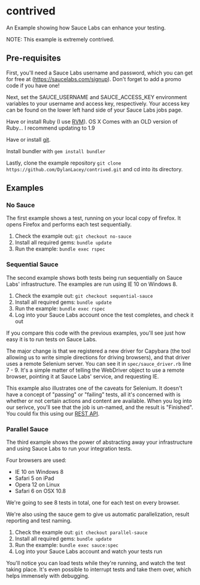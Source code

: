 contrived
=========

An Example showing how Sauce Labs can enhance your testing.

NOTE:  This example is extremely contrived.


Pre-requisites
--------------------

First, you'll need a Sauce Labs username and password, which you can get for free at (https://saucelabs.com/signup).  Don't forget to add a promo code if you have one!

Next, set the SAUCE_USERNAME and SAUCE_ACCESS_KEY environment variables to your username and access key, respectively.  Your access key can be found on the lower left hand side of your Sauce Labs jobs page.

Have or install Ruby (I use [RVM](https://rvm.io/)).  OS X Comes with an OLD version of Ruby... I recommend updating to 1.9

Have or install [git](http://git-scm.com/).

Install bundler with `gem install bundler`

Lastly, clone the example repository `git clone https://github.com/DylanLacey/contrived.git` and cd into its directory.


Examples
--------

### No Sauce

The first example shows a test, running on your local copy of firefox.  It opens Firefox and performs each test sequentially.

1.  Check the example out: `git checkout no-sauce`
2.  Install all required gems:  `bundle update`
3.  Run the example:  `bundle exec rspec`


### Sequential Sauce

The second example shows both tests being run sequentially on Sauce Labs' infrastructure.  The examples are run using IE 10 on Windows 8.

1.  Check the example out:  `git checkout sequential-sauce`
2.  Install all required gems:  `bundle update`
3.  Run the example:  `bundle exec rspec`
4.  Log into your Sauce Labs account once the test completes, and check it out

If you compare this code with the previous examples, you'll see just how easy it is to run tests on Sauce Labs.

The major change is that we registered a new driver for Capybara (the tool allowing us to write simple directions for driving browsers), and that driver uses a remote Selenium server.  You can see it in `spec/sauce_driver.rb` line 7 - 9.  It's a simple matter of telling the WebDriver object to use a remote browser, pointing it at Sauce Labs' service, and requesting IE.

This example also illustrates one of the caveats for Selenium.  It doesn't have a concept of "passing" or "failing" tests, all it's concerned with is whether or not certain actions and content are available.  When you log into our serivce, you'll see that the job is un-named, and the result is "Finished".  You could fix this using our [REST API](http://saucelabs.com/docs/rest).


### Parallel Sauce

The third example shows the power of abstracting away your infrastructure and using Sauce Labs to run your integration tests.

Four browsers are used:

* IE 10 on Windows 8
* Safari 5 on iPad
* Opera 12 on Linux
* Safari 6 on OSX 10.8

We're going to see 8 tests in total, one for each test on every browser.

We're also using the sauce gem to give us automatic parallelization, result reporting and test naming.

1.  Check the example out:  `git checkout parallel-sauce`
2.  Install all required gems:  `bundle update`
3.  Run the example:  `bundle exec sauce:spec`
4.  Log into your Sauce Labs account and watch your tests run

You'll notice you can load tests while they're running, and watch the test taking place.  It's even possible to interrupt tests and take them over, which helps immensely with debugging.
